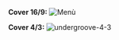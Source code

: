 **Cover 16/9:**
![Menù](https://user-images.githubusercontent.com/33135141/217106131-fb8372d9-742a-405f-b7f8-274aad6f47d2.png)
  
**Cover 4/3:**
![undergroove-4-3](https://github.com/ironcutter24/GGJ-2023/assets/33135141/f858b04e-ac30-4dd5-afb9-268aa430b978)
